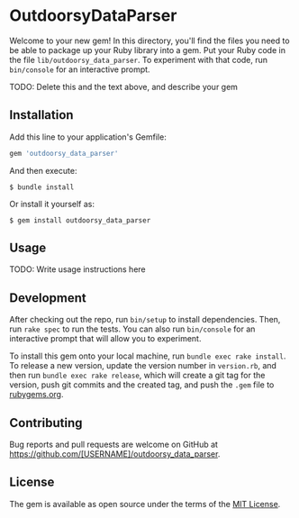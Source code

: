 # OutdoorsyDataParser

Welcome to your new gem! In this directory, you'll find the files you need to be able to package up your Ruby library into a gem. Put your Ruby code in the file `lib/outdoorsy_data_parser`. To experiment with that code, run `bin/console` for an interactive prompt.

TODO: Delete this and the text above, and describe your gem

## Installation

Add this line to your application's Gemfile:

```ruby
gem 'outdoorsy_data_parser'
```

And then execute:

    $ bundle install

Or install it yourself as:

    $ gem install outdoorsy_data_parser

## Usage

TODO: Write usage instructions here

## Development

After checking out the repo, run `bin/setup` to install dependencies. Then, run `rake spec` to run the tests. You can also run `bin/console` for an interactive prompt that will allow you to experiment.

To install this gem onto your local machine, run `bundle exec rake install`. To release a new version, update the version number in `version.rb`, and then run `bundle exec rake release`, which will create a git tag for the version, push git commits and the created tag, and push the `.gem` file to [rubygems.org](https://rubygems.org).

## Contributing

Bug reports and pull requests are welcome on GitHub at https://github.com/[USERNAME]/outdoorsy_data_parser.

## License

The gem is available as open source under the terms of the [MIT License](https://opensource.org/licenses/MIT).
